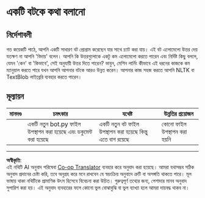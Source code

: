 <!--
CO_OP_TRANSLATOR_METADATA:
{
  "original_hash": "2efc4c2aba5ed06c780c05539c492ae3",
  "translation_date": "2025-08-29T22:21:14+00:00",
  "source_file": "6-NLP/2-Tasks/assignment.md",
  "language_code": "bn"
}
-->
# একটি বটকে কথা বলানো

## নির্দেশাবলী

গত কয়েকটি পাঠে, আপনি একটি সাধারণ বট প্রোগ্রাম করেছেন যার সাথে চ্যাট করা যায়। এই বট এলোমেলো উত্তর দেয় যতক্ষণ না আপনি 'বিদায়' বলেন। আপনি কি উত্তরগুলোকে একটু কম এলোমেলো করতে পারেন এবং নির্দিষ্ট কিছু বললে, যেমন 'কেন' বা 'কিভাবে', সেই অনুযায়ী উত্তর দিতে পারেন? ভাবুন, মেশিন লার্নিং কীভাবে এই ধরনের কাজকে কম ম্যানুয়াল করতে পারে যখন আপনি আপনার বটকে আরও উন্নত করেন। আপনার কাজ সহজ করতে আপনি NLTK বা TextBlob লাইব্রেরি ব্যবহার করতে পারেন।

## মূল্যায়ন

| মানদণ্ড | চমৎকার                                      | যথেষ্ট                                          | উন্নতির প্রয়োজন       |
| -------- | --------------------------------------------- | ------------------------------------------------ | ----------------------- |
|          | একটি নতুন bot.py ফাইল উপস্থাপন করা হয়েছে এবং ডকুমেন্ট করা হয়েছে | একটি নতুন বট ফাইল উপস্থাপন করা হয়েছে কিন্তু এতে বাগ রয়েছে | কোনো ফাইল উপস্থাপন করা হয়নি |

---

**অস্বীকৃতি**:  
এই নথিটি AI অনুবাদ পরিষেবা [Co-op Translator](https://github.com/Azure/co-op-translator) ব্যবহার করে অনুবাদ করা হয়েছে। আমরা যথাসম্ভব সঠিক অনুবাদ প্রদানের চেষ্টা করি, তবে অনুগ্রহ করে মনে রাখবেন যে স্বয়ংক্রিয় অনুবাদে ত্রুটি বা অসঙ্গতি থাকতে পারে। মূল ভাষায় থাকা নথিটিকে প্রামাণিক উৎস হিসেবে বিবেচনা করা উচিত। গুরুত্বপূর্ণ তথ্যের জন্য, পেশাদার মানব অনুবাদ সুপারিশ করা হয়। এই অনুবাদ ব্যবহারের ফলে কোনো ভুল বোঝাবুঝি বা ভুল ব্যাখ্যা হলে আমরা দায়বদ্ধ থাকব না।